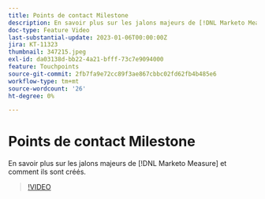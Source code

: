 ```yaml
---
title: Points de contact Milestone
description: En savoir plus sur les jalons majeurs de [!DNL Marketo Measure] et comment ils sont créés.
doc-type: Feature Video
last-substantial-update: 2023-01-06T00:00:00Z
jira: KT-11323
thumbnail: 347215.jpeg
exl-id: da03138d-bb22-4a21-bfff-73c7e9094000
feature: Touchpoints
source-git-commit: 2fb7fa9e72cc89f3ae867cbbc02fd62fb4b485e6
workflow-type: tm+mt
source-wordcount: '26'
ht-degree: 0%

---
```


# Points de contact Milestone

En savoir plus sur les jalons majeurs de [!DNL Marketo Measure] et comment ils sont créés.

>[!VIDEO](https://video.tv.adobe.com/v/347215/?quality=12&learn=on)
